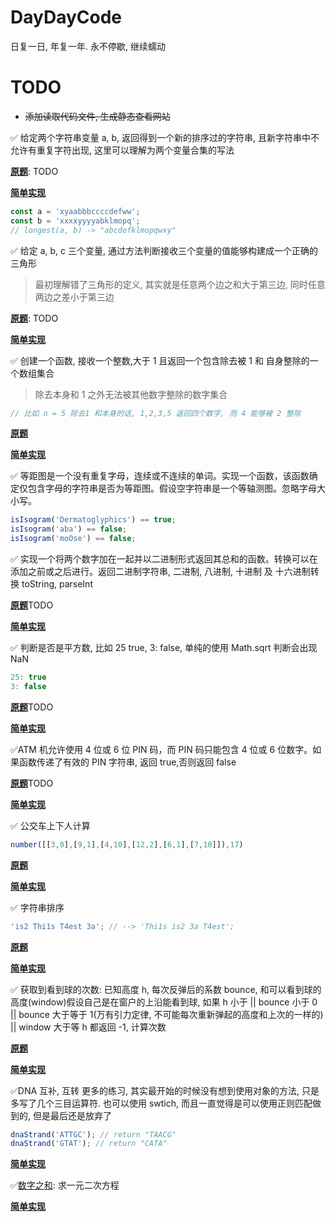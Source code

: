 # DayDayCode

日复一日, 年复一年. 永不停歇, 继续蠕动

# TODO

- ~~添加读取代码文件, 生成静态查看网站~~

✅ 给定两个字符串变量 a, b, 返回得到一个新的排序过的字符串, 且新字符串中不允许有重复字符出现, 这里可以理解为两个变量合集的写法

[**原题**](): TODO

[**简单实现**](2019-12/longest.ts)

```js
const a = 'xyaabbbccccdefww';
const b = 'xxxxyyyyabklmopq';
// longest(a, b) -> "abcdefklmopqwxy"
```

✅ 给定 a, b, c 三个变量, 通过方法判断接收三个变量的值能够构建成一个正确的三角形

> 最初理解错了三角形的定义, 其实就是任意两个边之和大于第三边, 同时任意两边之差小于第三边

[**原题**](): TODO

[**简单实现**](2019-12/triangle.ts)

✅ 创建一个函数, 接收一个整数,大于 1 且返回一个包含除去被 1 和 自身整除的一个数组集合

> 除去本身和 1 之外无法被其他数字整除的数字集合

```js
// 比如 n = 5 除去1 和本身的话, 1,2,3,5 返回四个数字, 而 4 能够被 2 整除
```

[**原题**](https://www.codewars.com/kata/find-the-divisors/train/javascript)

[**简单实现**](2019-12/divisors.ts)

✅ 等距图是一个没有重复字母，连续或不连续的单词。实现一个函数，该函数确定仅包含字母的字符串是否为等距图。假设空字符串是一个等轴测图。忽略字母大小写。

```js
isIsogram('Dermatoglyphics') == true;
isIsogram('aba') == false;
isIsogram('moOse') == false;
```

✅ 实现一个将两个数字加在一起并以二进制形式返回其总和的函数。转换可以在添加之前或之后进行。返回二进制字符串, 二进制, 八进制, 十进制 及 十六进制转换 toString, parseInt

[**原题**]()TODO

[**简单实现**](2019-12/addBinary.ts)

✅ 判断是否是平方数, 比如 25 true, 3: false, 单纯的使用 Math.sqrt 判断会出现 NaN

```js
25: true
3: false
```

[**原题**]()TODO

[**简单实现**](2019-12/isSquare.ts)

✅ATM 机允许使用 4 位或 6 位 PIN 码，而 PIN 码只能包含 4 位或 6 位数字。如果函数传递了有效的 PIN 字符串, 返回 true,否则返回 false

[**原题**]()TODO

[**简单实现**](2019-12/Kata.ts)

<!-- 统计元音字符(a e i o u) 和 / 以及空格出现次数, 目前有误 -->

✅ 公交车上下人计算

```js
number([[3,0],[9,1],[4,10],[12,2],[6,1],[7,10]]),17)
```

[**原题**](https://www.codewars.com/kata/5648b12ce68d9daa6b000099/train/javascript)

[**简单实现**](2019-12/busNumber.ts)

✅ 字符串排序

```js
'is2 Thi1s T4est 3a'; // --> 'Thi1s is2 3a T4est';
```

[**原题**](https://www.codewars.com/kata/55c45be3b2079eccff00010f/train/javascript)

[**简单实现**](2019-12/stringSort.ts)

✅ 获取到看到球的次数: 已知高度 h, 每次反弹后的系数 bounce, 和可以看到球的高度(window)假设自己是在窗户的上沿能看到球, 如果 h 小于 || bounce 小于 0 || bounce 大于等于 1(万有引力定律, 不可能每次重新弹起的高度和上次的一样的) || window 大于等 h 都返回 -1, 计算次数

[**原题**](https://www.codewars.com/kata/5544c7a5cb454edb3c000047/train/typescript)

[**简单实现**](2019-12/bouncingBall.ts)

✅DNA 互补, 互转 更多的练习, 其实最开始的时候没有想到使用对象的方法, 只是多写了几个三目运算符. 也可以使用 swtich, 而且一直觉得是可以使用正则匹配做到的, 但是最后还是放弃了

```js
dnaStrand('ATTGC'); // return "TAACG"
dnaStrand('GTAT'); // return "CATA"
```

[**简单实现**](2019-12/dnaStrand.ts)

✅[数字之和](https://www.codewars.com/kata/is-my-friend-cheating/train/typescript): 求一元二次方程

[**简单实现**](2019-12/removeNb.ts)
